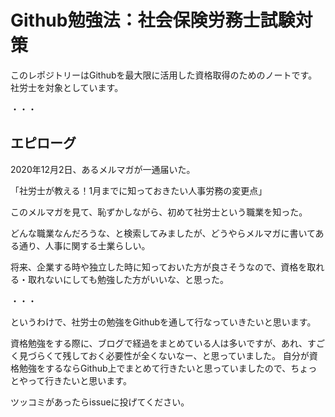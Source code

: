 # Github勉強法：社会保険労務士試験対策
このレポジトリーはGithubを最大限に活用した資格取得のためのノートです。
社労士を対象としています。

・・・
## エピローグ
2020年12月2日、あるメルマガが一通届いた。

「社労士が教える！1月までに知っておきたい人事労務の変更点」

このメルマガを見て、恥ずかしながら、初めて社労士という職業を知った。

どんな職業なんだろうな、と検索してみましたが、どうやらメルマガに書いてある通り、人事に関する士業らしい。

将来、企業する時や独立した時に知っておいた方が良さそうなので、資格を取れる・取れないにしても勉強した方がいいな、と思った。

・・・

というわけで、社労士の勉強をGithubを通して行なっていきたいと思います。

資格勉強をする際に、ブログで経過をまとめている人は多いですが、あれ、すごく見づらくて残しておく必要性が全くないなー、と思っていました。
自分が資格勉強をするならGithub上でまとめて行きたいと思っていましたので、ちょっとやって行きたいと思います。

ツッコミがあったらissueに投げてください。
